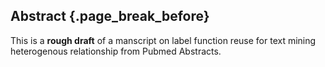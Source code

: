 ## Abstract {.page_break_before}

This is a **rough draft** of a manscript on label function reuse for text mining heterogenous relationship from Pubmed Abstracts.

